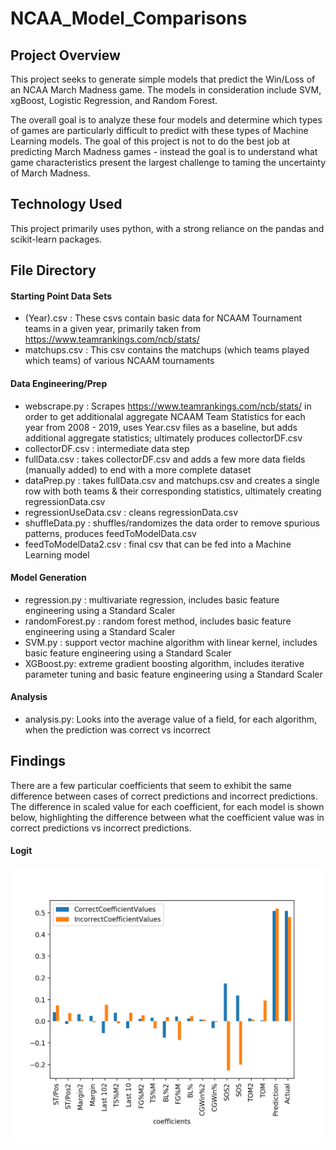 # NCAA_Model_Comparisons

## Project Overview
This project seeks to generate simple models that predict the Win/Loss of an NCAA March Madness game. The models in consideration include SVM, xgBoost, Logistic Regression, and Random Forest. 

The overall goal is to analyze these four models and determine which types of games are particularly difficult to predict with these types of Machine Learning models. The goal of this project is not to do the best job at predicting March Madness games - instead the goal is to understand what game characteristics present the largest challenge to taming the uncertainty of March Madness. 

## Technology Used 
This project primarily uses python, with a strong reliance on the pandas and scikit-learn packages. 

## File Directory
#### Starting Point Data Sets 
- (Year).csv : These csvs contain basic data for NCAAM Tournament teams in a given year, primarily taken from https://www.teamrankings.com/ncb/stats/
- matchups.csv : This csv contains the matchups (which teams played which teams) of various NCAAM tournaments

#### Data Engineering/Prep
- webscrape.py : Scrapes https://www.teamrankings.com/ncb/stats/ in order to get additionalal aggregate NCAAM Team Statistics for each year from 2008 - 2019, uses Year.csv files as a baseline, but adds additional aggregate statistics; ultimately produces collectorDF.csv
- collectorDF.csv : intermediate data step
- fullData.csv : takes collectorDF.csv and adds a few more data fields (manually added) to end with a more complete dataset
- dataPrep.py : takes fullData.csv and matchups.csv and creates a single row with both teams & their corresponding statistics, ultimately creating regressionData.csv 
- regressionUseData.csv : cleans regressionData.csv 
- shuffleData.py : shuffles/randomizes the data order to remove spurious patterns, produces feedToModelData.csv
- feedToModelData2.csv : final csv that can be fed into a Machine Learning model 

#### Model Generation
- regression.py : multivariate regression, includes basic feature engineering using a Standard Scaler
- randomForest.py : random forest method, includes basic feature engineering using a Standard Scaler
- SVM.py : support vector machine algorithm with linear kernel, includes basic feature engineering using a Standard Scaler 
- XGBoost.py: extreme gradient boosting algorithm, includes iterative parameter tuning and basic feature engineering using a Standard Scaler 

#### Analysis 
- analysis.py: Looks into the average value of a field, for each algorithm, when the prediction was correct vs incorrect

## Findings
There are a few particular coefficients that seem to exhibit the same difference between cases of correct predictions and incorrect predictions. The difference in scaled value for each coefficient, for each model is shown below, highlighting the difference between what the coefficient value was in correct predictions vs incorrect predictions.

#### Logit 
![alt text](https://github.com/aks5bx/NCAA_Model_Comparisons/blob/Develop/LogitCoefficients.png?raw=true)




